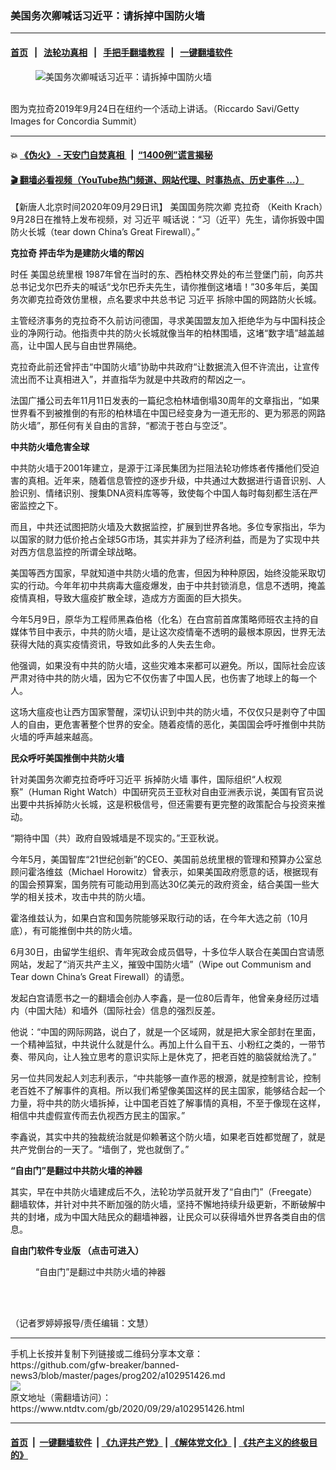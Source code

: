 ### 美国务次卿喊话习近平：请拆掉中国防火墙
------------------------

#### [首页](https://github.com/gfw-breaker/banned-news3/blob/master/README.md) &nbsp;&nbsp;|&nbsp;&nbsp; [法轮功真相](https://github.com/begood0513/basic/blob/master/README.md)  &nbsp;&nbsp;|&nbsp;&nbsp; [手把手翻墙教程](https://github.com/gfw-breaker/guides/wiki)  &nbsp;&nbsp;|&nbsp;&nbsp; [一键翻墙软件](https://github.com/gfw-breaker/nogfw/blob/master/README.md)  



<div><div class="featured_image">
 <figure>
  <img alt="美国务次卿喊话习近平：请拆掉中国防火墙" src="https://i.ntdtv.com/assets/uploads/2020/09/GettyImages-1176797117-1-1-800x450.jpg"/>
 </figure><br/>
 <span class="caption">
  图为克拉奇2019年9月24日在纽约一个活动上讲话。（Riccardo Savi/Getty Images for Concordia Summit）
 </span>
</div>
</div><hr/>

#### 💥 [《伪火》 - 天安门自焚真相 ](http://158.247.195.190:10000/videos/blog/weihuo.html)&nbsp; |&nbsp; [“1400例”谎言揭秘  ](http://158.247.195.190:10000/videos/blog/jiexi1400.html)

#### [ 🎬  翻墙必看视频（YouTube热门频道、网站代理、时事热点、历史事件 ...）](https://github.com/gfw-breaker/links/blob/master/banned.md)

<div><div class="post_content" itemprop="articleBody">
 <p>
  【新唐人北京时间2020年09月29日讯】
  <ok href="https://www.ntdtv.com/gb/美国国务院次卿.htm">
   美国国务院次卿
  </ok>
  <ok href="https://www.ntdtv.com/gb/克拉奇.htm">
   克拉奇
  </ok>
  （Keith Krach）9月28日在推特上发布视频，对
  <ok href="https://www.ntdtv.com/gb/习近平.htm">
   习近平
  </ok>
  喊话说：“习（近平）先生，请你拆毁中国防火长城（tear down China’s Great Firewall）。”
 </p>
 <p>
  <strong>
   <ok href="https://www.ntdtv.com/gb/克拉奇.htm">
    克拉奇
   </ok>
   抨击华为是建防火墙的帮凶
  </strong>
 </p>
 <p>
  时任
  <ok href="https://www.ntdtv.com/gb/美国总统里根.htm">
   美国总统里根
  </ok>
  1987年曾在当时的东、西柏林交界处的布兰登堡门前，向苏共总书记戈尔巴乔夫的喊话“戈尔巴乔夫先生，请你推倒这堵墙！”30多年后，美国务次卿克拉奇效仿里根，点名要求中共总书记
  <ok href="https://www.ntdtv.com/gb/习近平.htm">
   习近平
  </ok>
  拆除中国的网路防火长城。
 </p>
 <p>
  主管经济事务的克拉奇不久前访问德国，寻求美国盟友加入拒绝华为与中国科技企业的净网行动。他指责中共的防火长城就像当年的柏林围墙，这堵“数字墙”越盖越高，让中国人民与自由世界隔绝。
 </p>
 <p>
  克拉奇此前还曾抨击“中国防火墙”协助中共政府“让数据流入但不许流出，让宣传流出而不让真相进入”，并直指华为就是中共政府的帮凶之一。
 </p>
 <p>
  法国广播公司去年11月11日发表的一篇纪念柏林墙倒塌30周年的文章指出，“如果世界看不到被推倒的有形的柏林墙在中国已经变身为一道无形的、更为邪恶的网路防火墙”，那任何有关自由的言辞，“都流于苍白与空泛”。
 </p>
 <p>
  <strong>
   中共防火墙危害全球
  </strong>
 </p>
 <p>
  中共防火墙于2001年建立，是源于江泽民集团为拦阻法轮功修炼者传播他们受迫害的真相。近年来，随着信息管控的逐步升级，中共通过大数据进行语音识别、人脸识别、情绪识别、搜集DNA资料库等等，致使每个中国人每时每刻都生活在严密监控之下。
 </p>
 <p>
  而且，中共还试图把防火墙及大数据监控，扩展到世界各地。多位专家指出，华为以国家的财力低价抢占全球5G市场，其实并非为了经济利益，而是为了实现中共对西方信息监控的所谓全球战略。
 </p>
 <p>
  美国等西方国家，早就知道中共防火墙的危害，但因为种种原因，始终没能采取切实的行动。今年年初中共病毒大瘟疫爆发，由于中共封锁消息，信息不透明，掩盖疫情真相，导致大瘟疫扩散全球，造成方方面面的巨大损失。
 </p>
 <p>
  今年5月9日，原华为工程师黑森伯格（化名）在白宫前首席策略师班农主持的自媒体节目中表示，中共的防火墙，是让这次疫情毫不透明的最根本原因，世界无法获得大陆的真实疫情资讯，导致如此多的人失去生命。
 </p>
 <p>
  他强调，如果没有中共的防火墙，这些灾难本来都可以避免。所以，国际社会应该严肃对待中共的防火墙，因为它不仅伤害了中国人民，也伤害了地球上的每一个人。
 </p>
 <p>
  这场大瘟疫也让西方国家警醒，深切认识到中共的防火墙，不仅仅只是剥夺了中国人的自由，更危害著整个世界的安全。随着疫情的恶化，美国国会呼吁推倒中共防火墙的呼声越来越高。
 </p>
 <p>
  <strong>
   民众呼吁美国推倒中共防火墙
  </strong>
 </p>
 <p>
  针对美国务次卿克拉奇呼吁习近平
  <ok href="https://www.ntdtv.com/gb/拆掉防火墙.htm">
   拆掉防火墙
  </ok>
  事件，国际组织“人权观察”（Human Right Watch）中国研究员王亚秋对自由亚洲表示说，美国有官员说出要中共拆掉防火长城，这是积极信号，但还需要有更完整的政策配合与投资来推动。
 </p>
 <p>
  “期待中国（共）政府自毁城墙是不现实的。”王亚秋说。
 </p>
 <p>
  今年5月，美国智库“21世纪创新”的CEO、美国前总统里根的管理和预算办公室总顾问霍洛维兹（Michael Horowitz）曾表示，如果美国政府愿意的话，根据现有的国会预算案，国务院有可能动用到高达30亿美元的政府资金，结合美国一些大学的相关技术，攻击中共的防火墙。
 </p>
 <p>
  霍洛维兹认为，如果白宫和国务院能够采取行动的话，在今年大选之前（10月底），有可能推倒中共的防火墙。
 </p>
 <p>
  6月30日，由留学生组织、青年宪政会成员倡导，十多位华人联合在美国白宫请愿网站，发起了“消灭共产主义，摧毁中国防火墙”（Wipe out Communism and Tear down China’s Great Firewall）的请愿。
 </p>
 <p>
  发起白宫请愿书之一的翻墙会创办人李鑫，是一位80后青年，他曾亲身经历过墙内（中国大陆）和墙外（国际社会）信息的强烈反差。
 </p>
 <p>
  他说：“中国的网际网路，说白了，就是一个区域网，就是把大家全部封在里面，一个精神监狱，中共说什么就是什么。再加上什么自干五、小粉红之类的，一带节奏、带风向，让人独立思考的意识实际上是休克了，把老百姓的脑袋就给洗了。”
 </p>
 <p>
  另一位共同发起人刘志利表示，“中共能够一直作恶的根源，就是控制言论，控制老百姓不了解事件的真相。所以我们希望像美国这样的民主国家，能够结合起一个力量，将中共的防火墙拆掉，让中国老百姓了解事情的真相，不至于像现在这样，相信中共虚假宣传而去仇视西方民主的国家。”
 </p>
 <p>
  李鑫说，其实中共的独裁统治就是仰赖著这个防火墙，如果老百姓都觉醒了，就是共产党倒台的一天了。“墙倒了，党也就倒了。”
 </p>
 <p>
  <strong>
   “自由门”是翻过中共防火墙的神器
  </strong>
 </p>
 <p>
  其实，早在中共防火墙建成后不久，法轮功学员就开发了“自由门”（Freegate）翻墙软体，并针对中共不断加强的防火墙，坚持不懈地持续升级更新，不断破解中共的封堵，成为中国大陆民众的翻墙神器，让民众可以获得墙外世界各类自由的信息。
 </p>
 <p>
  <strong>
   <ok href="https://www.azofreeware.com/2009/09/freegate-686.html">
    自由门软件专业版
   </ok>
   （点击可进入）
  </strong>
 </p>
 <figure class="wp-caption alignnone" id="attachment_102951428" style="width: 600px">
  <img alt="" class="size-medium wp-image-102951428" src="https://i.ntdtv.com/assets/uploads/2020/09/06b079f3e0b6e5983cb2996337a3da49-600x287-600x287.jpg">
   <br/><figcaption class="wp-caption-text">
    “自由门”是翻过中共防火墙的神器
   </figcaption><br/>
  </img>
 </figure><br/>
 <p>
  （记者罗婷婷报导/责任编辑：文慧）
 </p>
 <div class="single_ad">
 </div>
</div>
</div>
<hr/>
手机上长按并复制下列链接或二维码分享本文章：<br/>
https://github.com/gfw-breaker/banned-news3/blob/master/pages/prog202/a102951426.md <br/>
<a href='https://github.com/gfw-breaker/banned-news3/blob/master/pages/prog202/a102951426.md'><img src='https://github.com/gfw-breaker/banned-news3/blob/master/pages/prog202/a102951426.md.png'/></a> <br/>
原文地址（需翻墙访问）：https://www.ntdtv.com/gb/2020/09/29/a102951426.html


------------------------
#### [首页](https://github.com/gfw-breaker/banned-news3/blob/master/README.md) &nbsp;|&nbsp; [一键翻墙软件](https://github.com/gfw-breaker/nogfw/blob/master/README.md) &nbsp;| [《九评共产党》](https://github.com/gfw-breaker/9ping.md/blob/master/README.md#九评之一评共产党是什么) | [《解体党文化》](https://github.com/gfw-breaker/jtdwh.md/blob/master/README.md) | [《共产主义的终极目的》](https://github.com/gfw-breaker/gczydzjmd.md/blob/master/README.md)


<img src='http://gfw-breaker.win/banned-news3/pages/prog202/a102951426.md' width='0px' height='0px'/>